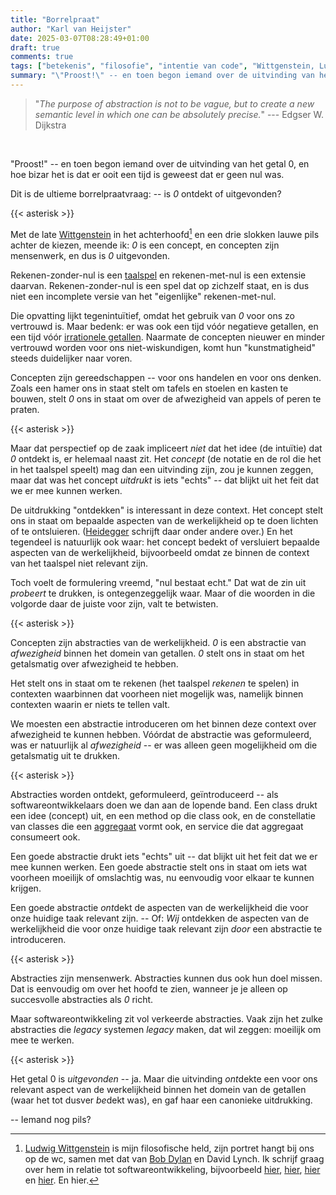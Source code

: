 ```yaml
---
title: "Borrelpraat"
author: "Karl van Heijster"
date: 2025-03-07T08:28:49+01:00
draft: true
comments: true
tags: ["betekenis", "filosofie", "intentie van code", "Wittgenstein, Ludwig"]
summary: "\"Proost!\" -- en toen begon iemand over de uitvinding van het getal 0, en hoe bizar het is dat er ooit een tijd is geweest dat er geen nul was. Dit is de ultieme borrelpraatvraag: is *0* ontdekt of uitgevonden?"
---
```


> "*The purpose of abstraction is not to be vague, but to create a new semantic level in which one can be absolutely precise.*" --- Edgser W. Dijkstra

<br>

"Proost!" -- en toen begon iemand over de uitvinding van het getal 0, en hoe bizar het is dat er ooit een tijd is geweest dat er geen nul was. 


Dit is de ultieme borrelpraatvraag: -- is *0* ontdekt of uitgevonden?


{{< asterisk >}}


Met de late [Wittgenstein](https://plato.stanford.edu/entries/wittgenstein/ "'Ludwig Wittgenstein', Stanford Encyclopedia of Philosophy") in het achterhoofd[^1] en een drie slokken lauwe pils achter de kiezen, meende ik: *0* is een concept, en concepten zijn mensenwerk, en dus is *0* uitgevonden.


Rekenen-zonder-nul is een [taalspel](https://en.wikipedia.org/wiki/Language_game_(philosophy) "'Language game (philosophy)', Wikipedia") en rekenen-met-nul is een extensie daarvan. Rekenen-zonder-nul is een spel dat op zichzelf staat, en is dus niet een incomplete versie van het "eigenlijke" rekenen-met-nul.


Die opvatting lijkt tegenintuïtief, omdat het gebruik van *0* voor ons zo vertrouwd is. Maar bedenk: er was ook een tijd vóór negatieve getallen, en een tijd vóór [irrationele getallen](https://en.wikipedia.org/wiki/Irrational_number "'Irrational number', Wikipedia"). Naarmate de concepten nieuwer en minder vertrouwd worden voor ons niet-wiskundigen, komt hun "kunstmatigheid" steeds duidelijker naar voren.


Concepten zijn gereedschappen -- voor ons handelen en voor ons denken. Zoals een hamer ons in staat stelt om tafels en stoelen en kasten te bouwen, stelt *0* ons in staat om over de afwezigheid van appels of peren te praten.


{{< asterisk >}}


Maar dat perspectief op de zaak impliceert *niet* dat het idee (de intuïtie) dat *0* ontdekt is, er helemaal naast zit. Het *concept* (de notatie en de rol die het in het taalspel speelt) mag dan een uitvinding zijn, zou je kunnen zeggen, maar dat was het concept *uitdrukt* is iets "echts" -- dat blijkt uit het feit dat we er mee kunnen werken.


De uitdrukking "ontdekken" is interessant in deze context. Het concept stelt ons in staat om bepaalde aspecten van de werkelijkheid op te doen lichten of te ontsluieren. ([Heidegger](https://plato.stanford.edu/entries/heidegger/ "'Martin Heidegger', Stanford Encyclopedia of Philosophy") schrijft daar onder andere over.) En het tegendeel is natuurlijk ook waar: het concept bedekt of versluiert bepaalde aspecten van de werkelijkheid, bijvoorbeeld omdat ze binnen de context van het taalspel niet relevant zijn. 


Toch voelt de formulering vreemd, "nul bestaat echt." Dat wat de zin uit *probeert* te drukken, is ontegenzeggelijk waar. Maar of die woorden in die volgorde daar de juiste voor zijn, valt te betwisten. 


{{< asterisk >}}


Concepten zijn abstracties van de werkelijkheid. *0* is een abstractie van *afwezigheid* binnen het domein van getallen. *0* stelt ons in staat om het getalsmatig over afwezigheid te hebben. 


Het stelt ons in staat om te rekenen (het taalspel *rekenen* te spelen) in contexten waarbinnen dat voorheen niet mogelijk was, namelijk binnen contexten waarin er niets te tellen valt.


We moesten een abstractie introduceren om het binnen deze context over afwezigheid te kunnen hebben. Vóórdat de abstractie was geformuleerd, was er natuurlijk al *afwezigheid* -- er was alleen geen mogelijkheid om die getalsmatig uit te drukken.


{{< asterisk >}}


Abstracties worden ontdekt, geformuleerd, geïntroduceerd -- als softwareontwikkelaars doen we dan aan de lopende band. Een class drukt een idee (concept) uit, en een method op die class ook, en de constellatie van classes die een [aggregaat](https://martinfowler.com/bliki/DDD_Aggregate.html "'D D D_ Aggregate', Martin Fowler") vormt ook, en service die dat aggregaat consumeert ook.


Een goede abstractie drukt iets "echts" uit -- dat blijkt uit het feit dat we er mee kunnen werken. Een goede abstractie stelt ons in staat om iets wat voorheen moeilijk of omslachtig was, nu eenvoudig voor elkaar te kunnen krijgen. 


Een goede abstractie *ont*dekt de aspecten van de werkelijkheid die voor onze huidige taak relevant zijn. -- Of: *Wij* ontdekken de aspecten van de werkelijkheid die voor onze huidige taak relevant zijn *door* een abstractie te introduceren.


{{< asterisk >}}


Abstracties zijn mensenwerk. Abstracties kunnen dus ook hun doel missen. Dat is eenvoudig om over het hoofd te zien, wanneer je je alleen op succesvolle abstracties als *0* richt. 


Maar softwareontwikkeling zit vol verkeerde abstracties. Vaak zijn het zulke abstracties die *legacy* systemen *legacy* maken, dat wil zeggen: moeilijk om mee te werken.


{{< asterisk >}}


Het getal 0 is *uitgevonden* -- ja. Maar die uitvinding *ont*dekte een voor ons relevant aspect van de werkelijkheid binnen het domein van de getallen (waar het tot dusver *be*dekt was), en gaf haar een canonieke uitdrukking. 


-- Iemand nog pils?


[^1]: [Ludwig Wittgenstein](/tags/wittgenstein-ludwig/ "Blogs met de tag 'Wittgenstein, Ludwig'") is mijn filosofische held, zijn portret hangt bij ons op de wc, samen met dat van [Bob Dylan](/blog/23/06/ode-aan-bod-dylan/ "'Ode aan Bob Dylan'") en David Lynch. Ik schrijf graag over hem in relatie tot softwareontwikkeling, bijvoorbeeld [hier](/blog/24/12/de-filosofische-geschiedenis-van-een-ontwerpkeuze/ "'De filosofische geschiedenis van een ontwerpkeuze'"), [hier](/blog/21/08/domain-driven-design-en-ludwig-wittgenstein/ "'Domain-Driven Design en Ludwig Wittgenstein'"), [hier](/blog/23/12/logisch-filosofische-verhandeling/ "'Logisch-filosofische verhandeling'") en [hier](/blog/23/09/pseudofilosofische-onderzoekingen-i-en-ii/ "'Pseudofilosofische onderzoekingen (I & II)'"). En hier.

